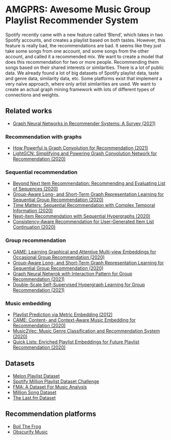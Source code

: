 # AMGPRS: Awesome Music Group Playlist Recommender System

Spotify recently came with a new feature called ‘Blend’, which takes in two Spotify accounts, and creates a playlist based on both tastes. However, this feature is really bad, the recommendations are bad. It seems like they just take some songs from one account, and some songs from the other account, and called it a recommended mix.
We want to create a model that does this recommendation for two or more people. Recommending them songs based on their shared interests or similarities.
There is a lot of public data. We already found a lot of big datasets of Spotify playlist data, taste and genre data, similarity data, etc.
Some platforms exist that implement a very naïve approach, where only artist similarities are used. We want to create an actual graph mining framework with lots of different types of connections and weights.

## Related works
* [Graph Neural Networks in Recommender Systems: A Survey (2021)](https://arxiv.org/pdf/2011.02260.pdf)

### Recommendation with graphs
* [How Powerful is Graph Convolution for Recommendation (2021)](https://arxiv.org/pdf/2108.07567.pdf)
* [LightGCN: Simplifying and Powering Graph Convolution Network for Recommendation (2020)](https://arxiv.org/pdf/2002.02126.pdf)

### Sequential recommendation
* [Beyond Next Item Recommendation: Recommending and Evaluating List of Sequences (2020)](https://arxiv.org/pdf/2008.13281.pdf)
* [Group-Aware Long- and Short-Term Graph Representation Learning for Sequential Group Recommendation (2020)](https://weizhangltt.github.io/paper/SIGIR20-Wang.pdf)
* [Time Matters: Sequential Recommendation with Complex Temporal Information (2020)](https://dl.acm.org/doi/pdf/10.1145/3397271.3401154)
* [Next-item Recommendation with Sequential Hypergraphs (2020)](https://dl.acm.org/doi/pdf/10.1145/3397271.3401133)
* [Consistency-Aware Recommendation for User-Generated Item List Continuation (2020)](https://arxiv.org/pdf/1912.13031.pdf)

### Group recommendation
* [GAME: Learning Graphical and Attentive Multi-view Embeddings for Occasional Group Recommendation (2020)](https://dl.acm.org/doi/pdf/10.1145/3397271.3401064)
* [Group-Aware Long- and Short-Term Graph Representation Learning for Sequential Group Recommendation (2020)](https://weizhangltt.github.io/paper/SIGIR20-Wang.pdf)
* [Graph Neural Netwrok with Interaction Pattern for Group Recommendation (2021)](https://arxiv.org/pdf/2109.11345.pdf)
* [Double-Scale Self-Supervised Hypergraph Learning for Group Recommendation (2021)](https://arxiv.org/pdf/2109.04200.pdf)

### Music embedding
* [Playlist Prediction via Metric Embedding (2012)](https://dl.acm.org/doi/pdf/10.1145/2339530.2339643)
* [CAME: Content- and Context-Aware Music Embedding for Recommendation (2020)](https://ieeexplore.ieee.org/abstract/document/9067038)
* [Music2Vec: Music Genre Classification and Recommendation System (2020)](https://ieeexplore.ieee.org/abstract/document/9297559)
* [Quick Lists: Enriched Playlist Embeddings for Future Playlist Recommendation (2020)](https://arxiv.org/pdf/2006.12382.pdf)

## Datasets
* [Melon Playlist Dataset](https://mtg.github.io/melon-playlist-dataset/)
* [Spotify Million Playlist Dataset Challenge](https://www.aicrowd.com/challenges/spotify-million-playlist-dataset-challenge)
* [FMA: A Dataset For Music Analysis](https://github.com/mdeff/fma)
* [Million Song Dataset](http://millionsongdataset.com/)
* [The Last.fm Dataset](http://millionsongdataset.com/lastfm/)

## Recommendation platforms
* [Boil The Frog](http://boilthefrog.playlistmachinery.com/)
* [Obscurify Music](https://obscurifymusic.com/home)

